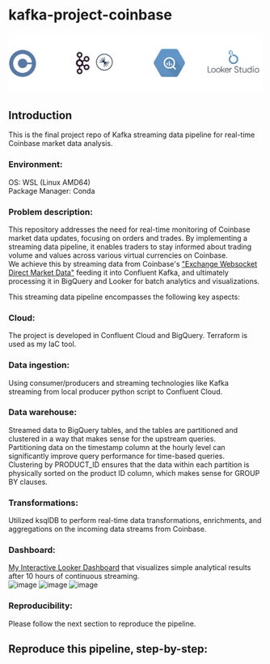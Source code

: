 # kafka-project-coinbase

![project-techstack-logo](assets/images/dezoom-project-techstack.drawio.svg)

## Introduction  
This is the final project repo of Kafka streaming data pipeline for real-time Coinbase market data analysis.   
### **Environment:**  
OS: WSL (Linux AMD64)  
Package Manager: Conda  

### **Problem description:**  
This repository addresses the need for real-time monitoring of Coinbase market data updates, focusing on orders and trades. By implementing a streaming data pipeline, it enables traders to stay informed about trading volume and values across various virtual currencies on Coinbase.    
We achieve this by streaming data from Coinbase's ["Exchange Websocket Direct Market Data"](https://docs.cloud.coinbase.com/exchange/docs/websocket-overview) feeding it into Confluent Kafka, and ultimately processing it in BigQuery and Looker for batch analytics and visualizations.  


This streaming data pipeline encompasses the following key aspects:  

### **Cloud:**  
The project is developed in Confluent Cloud and BigQuery. Terraform is used as my IaC tool.  
 
### **Data ingestion:**  
Using consumer/producers and streaming technologies like Kafka streaming from local producer python script to Confluent Cloud.  
 
### **Data warehouse:**   
Streamed data to BigQuery tables, and the tables are partitioned and clustered in a way that makes sense for the upstream queries.   
Partitioning data on the timestamp column at the hourly level can significantly improve query performance for time-based queries.   
Clustering by PRODUCT_ID ensures that the data within each partition is physically sorted on the product ID column, which makes sense for GROUP BY clauses.   
  
### **Transformations:**   
Utilized ksqlDB to perform real-time data transformations, enrichments, and aggregations on the incoming data streams from Coinbase.   
 
### **Dashboard:**   
[My Interactive Looker Dashboard](https://lookerstudio.google.com/reporting/3711d375-9496-4ce0-be5b-46e5345048c6) that visualizes simple analytical results after 10 hours of continuous streaming.   
<img width="635" height="354" alt="image" src="https://github.com/josephj1o4e1/kafka-project-coinbase/assets/13396370/f4bc361d-9837-4c86-b810-7285fb1c44fe">
<img width="354" height="354" alt="image" src="https://github.com/josephj1o4e1/kafka-project-coinbase/assets/13396370/454c4a59-851a-4560-bcaa-8420dbefaa88">
<img width="782" alt="image" src="https://github.com/josephj1o4e1/kafka-project-coinbase/assets/13396370/64021220-3a6a-414e-84bf-a21ccc2bb522">


 
### **Reproducibility:**  
Please follow the next section to reproduce the pipeline.    
 

## Reproduce this pipeline, step-by-step:   

